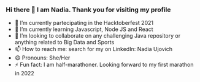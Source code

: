 ### Hi there 👋 I am Nadia. Thank you for visiting my profile


- 🔭 I’m currently partecipating in the Hacktoberfest 2021
- 🌱 I’m currently learning Javascript, Node JS and React
- 👯 I’m looking to collaborate on any challenging Java repository or anything related to Big Data and Sports
- 📫 How to reach me: search for my on LinkedIn: Nadia Ujovich
- 😄 Pronouns: She/Her
- ⚡ Fun fact: I am half-marathoner. Looking forward to my first marathon in 2022
